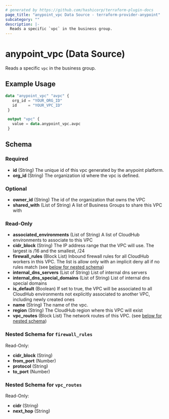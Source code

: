```yaml
---
# generated by https://github.com/hashicorp/terraform-plugin-docs
page_title: "anypoint_vpc Data Source - terraform-provider-anypoint"
subcategory: ""
description: |-
  Reads a specific `vpc` in the business group.
---
```


# anypoint_vpc (Data Source)

Reads a specific `vpc` in the business group.

## Example Usage

```terraform
data "anypoint_vpc" "avpc" {
   org_id = "YOUR_ORG_ID"
   id     = "YOUR_VPC_ID"
 }

 output "vpc" {
   value = data.anypoint_vpc.avpc
 }
```

<!-- schema generated by tfplugindocs -->
## Schema

### Required

- **id** (String) The unique id of this vpc generated by the anypoint platform.
- **org_id** (String) The organization id where the vpc is defined.

### Optional

- **owner_id** (String) The id of the organization that owns the VPC
- **shared_with** (List of String) A list of Business Groups to share this VPC with

### Read-Only

- **associated_environments** (List of String) A list of CloudHub environments to associate to this VPC
- **cidr_block** (String) The IP address range that the VPC will use. The largest is /16 and the smallest, /24
- **firewall_rules** (Block List) Inbound firewall rules for all CloudHub workers in this VPC. The list is allow only with an implicit deny all if no rules match (see [below for nested schema](#nestedblock--firewall_rules))
- **internal_dns_servers** (List of String) List of internal dns servers
- **internal_dns_special_domains** (List of String) List of internal dns special domains
- **is_default** (Boolean) If set to true, the VPC will be associated to all CloudHub environments not explicitly associated to another VPC, including newly created ones
- **name** (String) The name of the vpc.
- **region** (String) The CloudHub region where this VPC will exist
- **vpc_routes** (Block List) The network routes of this VPC. (see [below for nested schema](#nestedblock--vpc_routes))

<a id="nestedblock--firewall_rules"></a>
### Nested Schema for `firewall_rules`

Read-Only:

- **cidr_block** (String)
- **from_port** (Number)
- **protocol** (String)
- **to_port** (Number)


<a id="nestedblock--vpc_routes"></a>
### Nested Schema for `vpc_routes`

Read-Only:

- **cidr** (String)
- **next_hop** (String)


